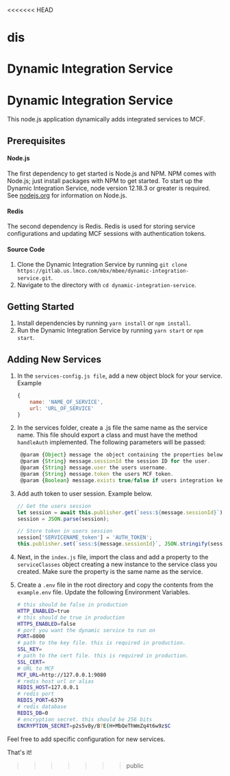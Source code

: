 <<<<<<< HEAD
# dis
Dynamic Integration Service
=======
# Dynamic Integration Service

This node.js application dynamically adds integrated services to MCF.

## Prerequisites

#### Node.js
The first dependency to get started is Node.js and NPM. NPM comes with
Node.js; just install packages with NPM to get started. To start up the Dynamic Integration Service,
node version 12.18.3 or greater is required.
See [nodejs.org](https://nodejs.org/en/) for information on Node.js.

#### Redis
The second dependency is Redis. Redis is used for storing service configurations and updating
MCF sessions with authentication tokens.

#### Source Code

1. Clone the Dynamic Integration Service by running `git clone https://gitlab.us.lmco.com/mbx/mbee/dynamic-integration-service.git`.
2. Navigate to the directory with `cd dynamic-integration-service`.

## Getting Started

1. Install dependencies by running `yarn install` or `npm install`.
2. Run the Dynamic Integration Service by running `yarn start` or `npm start`.

## Adding New Services

1. In the `services-config.js file`, add a new object block for your service.
    Example

    ```javascript
    {
        name: 'NAME_OF_SERVICE',
        url: 'URL_OF_SERVICE'
    }
    ```

2. In the services folder, create a .js file the same name as the service name. This file should export a class and must have the method `handleAuth` implemented. The following parameters will be passed:

    ```javascript
     @param {Object} message the object containing the properties below.
     @param {String} message.sessionId the session ID for the user.
     @param {String} message.user the users username.
     @param {String} message.token the users MCF token.
     @param {Boolean} message.exists true/false if users integration key exists. in MCF
    ```

3. Add auth token to user session. Example below.

    ```javascript
    // Get the users session
    let session = await this.publisher.get(`sess:${message.sessionId}`);
    session = JSON.parse(session);

    // Store token in users session
    session['SERVICENAME_token'] = 'AUTH_TOKEN';
    this.publisher.set(`sess:${message.sessionId}`, JSON.stringify(session));
    ```

4. Next, in the `index.js` file, import the class and add a property to the `serviceClasses` object creating a new instance to the service class you created. Make sure the property is the same name as the service.

5. Create a `.env` file in the root directory and copy the contents from the `example.env` file. Update the following Environment Variables.

    ```bash
    # this should be false in production
    HTTP_ENABLED=true
    # this should be true in production
    HTTPS_ENABLED=false
    # port you want the dynamic service to run on
    PORT=8000
    # path to the key file. this is required in production.
    SSL_KEY=
    # path to the cert file. this is required in production.
    SSL_CERT=
    # URL to MCF
    MCF_URL=http://127.0.0.1:9080
    # redis host url or alias
    REDIS_HOST=127.0.0.1
    # redis port
    REDIS_PORT=6379
    # redis database
    REDIS_DB=0
    # encryption secret. this should be 256 bits
    ENCRYPTION_SECRET=p2s5v8y/B?E(H+MbQeThWmZq4t6w9z$C
    ```

Feel free to add specific configuration for new services.

That's it!
>>>>>>> public
